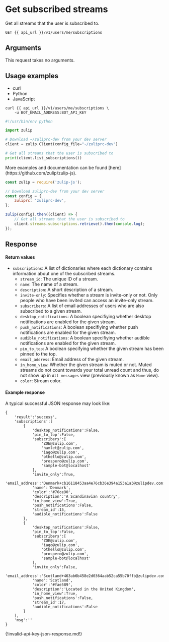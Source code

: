 # Get subscribed streams

Get all streams that the user is subscribed to.

`GET {{ api_url }}/v1/users/me/subscriptions`

## Arguments

This request takes no arguments.

## Usage examples
<div class="code-section" markdown="1">
<ul class="nav">
<li data-language="curl">curl</li>
<li data-language="python">Python</li>
<li data-language="javascript">JavaScript</li>
</ul>
<div class="blocks">

<div data-language="curl" markdown="1">

```
curl {{ api_url }}/v1/users/me/subscriptions \
    -u BOT_EMAIL_ADDRESS:BOT_API_KEY
```

</div>

<div data-language="python" markdown="1">

```python
#!/usr/bin/env python

import zulip

# Download ~/zuliprc-dev from your dev server
client = zulip.Client(config_file="~/zuliprc-dev")

# Get all streams that the user is subscribed to
print(client.list_subscriptions())
```
</div>

<div data-language="javascript" markdown="1">
More examples and documentation can be found [here](https://github.com/zulip/zulip-js).

```js
const zulip = require('zulip-js');

// Download zuliprc-dev from your dev server
const config = {
    zuliprc: 'zuliprc-dev',
};

zulip(config).then((client) => {
    // Get all streams that the user is subscribed to
    client.streams.subscriptions.retrieve().then(console.log);
});

```
</div>

</div>

</div>

## Response

#### Return values

* `subscriptions`: A list of dictionaries where each dictionary contains
  information about one of the subscribed streams.
    * `stream_id`: The unique ID of a stream.
    * `name`: The name of a stream.
    * `description`: A short description of a stream.
    * `invite-only`: Specifies whether a stream is invite-only or not.
      Only people who have been invited can access an invite-only stream.
    * `subscribers`: A list of email addresses of users who are also subscribed
      to a given stream.
    * `desktop_notifications`: A boolean specifiying whether desktop notifications
      are enabled for the given stream.
    * `push_notifications`: A boolean specifiying whether push notifications
      are enabled for the given stream.
    * `audible_notifications`: A boolean specifiying whether audible notifications
      are enabled for the given stream.
    * `pin_to_top`: A boolean specifying whether the given stream has been pinned
      to the top.
    * `email_address`: Email address of the given stream.
    * `in_home_view`: Whether the given stream is muted or not. Muted streams do
      not count towards your total unread count and thus, do not show up in
      `All messages` view (previously known as `Home` view).
    * `color`: Stream color.

#### Example response

A typical successful JSON response may look like:

```
{
    'result':'success',
    'subscriptions':[
        {
            'desktop_notifications':False,
            'pin_to_top':False,
            'subscribers':[
                'ZOE@zulip.com',
                'hamlet@zulip.com',
                'iago@zulip.com',
                'othello@zulip.com',
                'prospero@zulip.com',
                'sample-bot@localhost'
            ],
            'invite_only':True,
            'email_address':'Denmark+cb16118453aa4e76cb36e394a153a1a3@zulipdev.com:9991',
            'name':'Denmark',
            'color':'#76ce90',
            'description':'A Scandinavian country',
            'in_home_view':True,
            'push_notifications':False,
            'stream_id':15,
            'audible_notifications':False
        },
        {
            'desktop_notifications':False,
            'pin_to_top':False,
            'subscribers':[
                'ZOE@zulip.com',
                'iago@zulip.com',
                'othello@zulip.com',
                'prospero@zulip.com',
                'sample-bot@localhost'
            ],
            'invite_only':False,
            'email_address':'Scotland+463ab6b458e2d0364aab52ca55b70ffb@zulipdev.com:9991',
            'name':'Scotland',
            'color':'#fae589',
            'description':'Located in the United Kingdom',
            'in_home_view':True,
            'push_notifications':False,
            'stream_id':17,
            'audible_notifications':False
        }
    ],
    'msg':''
}
```

{!invalid-api-key-json-response.md!}
